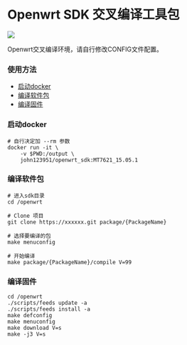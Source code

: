 Openwrt SDK 交叉编译工具包
========================
[![](https://images.microbadger.com/badges/image/john123951/openwrt_sdk:MT7621_15.05.1.svg)](https://microbadger.com/images/john123951/openwrt_sdk:MT7621_15.05.1 "Get your own image badge on microbadger.com")

Openwrt交叉编译环境，请自行修改CONFIG文件配置。


### 使用方法
- [启动docker](#启动docker)
- [编译软件包](#编译软件包)
- [编译固件](#编译固件)

### 启动docker
```
# 自行决定加 --rm 参数
docker run -it \
	-v $PWD:/output \
	john123951/openwrt_sdk:MT7621_15.05.1
```

### 编译软件包
```
# 进入sdk目录
cd /openwrt

# Clone 项目
git clone https://xxxxxx.git package/{PackageName}

# 选择要编译的包
make menuconfig

# 开始编译
make package/{PackageName}/compile V=99
```

### 编译固件
```
cd /openwrt
./scripts/feeds update -a
./scripts/feeds install -a
make defconfig
make menuconfig
make download V=s
make -j3 V=s
```
